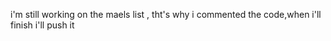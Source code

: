 i'm still working on the maels list , tht's why i commented the code,when i'll finish i'll push it 
